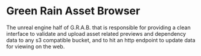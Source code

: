 # Green Rain Asset Browser
The unreal engine half of G.R.A.B. that is responsible for providing a clean interface to validate and upload asset related previews and dependency data to any s3 compatible bucket, and to hit an http endpoint to update data for viewing on the web.
